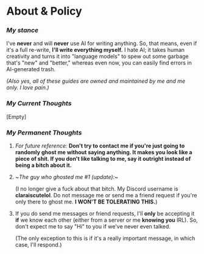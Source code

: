 # About & Policy

### *My stance*

I've **never** and will **never** use AI for writing anything. So, that means, even if it's a full re-write, **I'll write everything myself.** I hate AI; it takes human creativity and turns it into "language models" to spew out some garbage that's "new" and "better," whereas even now, you can easily find errors in AI-generated trash.

*(Also yes, all of these guides are owned and maintained by me and me only. I love pain.)*

### *My Current Thoughts*

[Empty]

### *My Permanent Thoughts*

1.  *For future reference:* **Don't try to contact me if you're just going to randomly ghost me without saying anything. It makes you look like a piece of shit. If you don't like talking to me, say it outright instead of being a bitch about it.**

2.  ~*The guy who ghosted me #1 (update):*~

    (I no longer give a fuck about that bitch. My Discord username is **claraiscutelol**. Do not message me or send me a friend request if you're only there to ghost me. **I WON'T BE TOLERATING THIS.**)

3.  If you do send me messages or friend requests, I'll **only** be accepting it **if** we know each other (either from a server or me **knowing you** IRL). So, don't expect me to say "Hi" to you if we've never even talked.

    (The only exception to this is if it's a really important message, in which case, I'll respond.)
